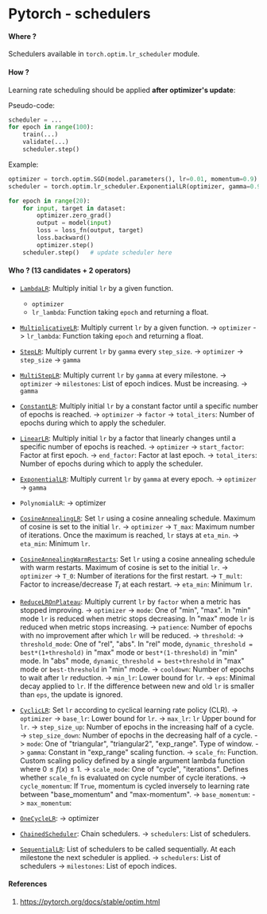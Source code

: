 # Pytorch - schedulers

#### Where ?
Schedulers available in `torch.optim.lr_scheduler` module.

#### How ?
Learning rate scheduling should be applied **after optimizer's update**:

Pseudo-code:
```python
scheduler = ...
for epoch in range(100):
	train(...)
	validate(...)
	scheduler.step()
```

Example:
```python
optimizer = torch.optim.SGD(model.parameters(), lr=0.01, momentum=0.9)
scheduler = torch.optim.lr_scheduler.ExponentialLR(optimizer, gamma=0.9) # scheduler always takes as input at least the optimizer

for epoch in range(20):
	for input, target in dataset:
		optimizer.zero_grad()
		output = model(input)
		loss = loss_fn(output, target)
		loss.backward()
		optimizer.step()
	scheduler.step()   # update scheduler here
```

#### Who ? (13 candidates + 2 operators)
- [`LambdaLR`](https://pytorch.org/docs/stable/generated/torch.optim.lr_scheduler.LambdaLR.html#torch.optim.lr_scheduler.LambdaLR): Multiply initial `lr` by a given function.
	- `optimizer`
	- `lr_lambda`: Function taking `epoch` and returning a float.
	
- [`MultiplicativeLR`](https://pytorch.org/docs/stable/generated/torch.optim.lr_scheduler.MultiplicativeLR.html#torch.optim.lr_scheduler.MultiplicativeLR): Multiply current `lr` by a given function.
	-> `optimizer`
	-> `lr_lambda`: Function taking `epoch` and returning a float.
	
- [`StepLR`](https://pytorch.org/docs/stable/generated/torch.optim.lr_scheduler.StepLR.html#torch.optim.lr_scheduler.StepLR): Multiply current `lr` by `gamma` every `step_size`.
	-> `optimizer`
	-> `step_size`
	-> `gamma`
	
- [`MultiStepLR`](https://pytorch.org/docs/stable/generated/torch.optim.lr_scheduler.MultiStepLR.html#torch.optim.lr_scheduler.MultiStepLR): Multiply current `lr` by `gamma` at every milestone.
	-> `optimizer`
	-> `milestones`: List of epoch indices. Must be increasing.
	-> `gamma`

- [`ConstantLR`](https://pytorch.org/docs/stable/generated/torch.optim.lr_scheduler.ConstantLR.html#torch.optim.lr_scheduler.ConstantLR): Multiply initial `lr` by a constant factor until a specific number of epochs is reached.
	-> `optimizer`
	-> `factor`
	-> `total_iters`: Number of epochs during which to apply the scheduler.
	
- [`LinearLR`](https://pytorch.org/docs/stable/generated/torch.optim.lr_scheduler.LinearLR.html#torch.optim.lr_scheduler.LinearLR): Multiply initial `lr` by a factor that linearly changes until a specific number of epochs is reached.
	-> `optimizer`
	-> `start_factor`: Factor at first epoch.
	-> `end_factor`: Factor at last epoch.
	-> `total_iters`: Number of epochs during which to apply the scheduler.
	
- [`ExponentialLR`](https://pytorch.org/docs/stable/generated/torch.optim.lr_scheduler.ExponentialLR.html#torch.optim.lr_scheduler.ExponentialLR): Multiply current `lr` by `gamma` at every epoch.
	-> `optimizer`
	-> `gamma`
	
- `PolynomialLR`:
	-> optimizer 
	
- [`CosineAnnealingLR`](https://pytorch.org/docs/stable/generated/torch.optim.lr_scheduler.CosineAnnealingLR.html#torch.optim.lr_scheduler.CosineAnnealingLR): Set `lr` using a cosine annealing schedule. Maximum of cosine is set to the initial `lr`.
	-> `optimizer`
	-> `T_max`: Maximum number of iterations. Once the maximum is reached, `lr` stays at `eta_min`. 
	-> `eta_min`: Minimum `lr`.
	
- [`CosineAnnealingWarmRestarts`](https://pytorch.org/docs/stable/generated/torch.optim.lr_scheduler.CosineAnnealingWarmRestarts.html#torch.optim.lr_scheduler.CosineAnnealingWarmRestarts): Set `lr` using a cosine annealing schedule with warm restarts. Maximum of cosine is set to the initial `lr`.
	-> `optimizer`
	-> `T_0`: Number of iterations for the first restart.
	-> `T_mult`: Factor to increase/decrease $T_i$ at each restart.
	-> `eta_min`: Minimum `lr`.
	
- [`ReduceLROnPlateau`](https://pytorch.org/docs/stable/generated/torch.optim.lr_scheduler.ReduceLROnPlateau.html#torch.optim.lr_scheduler.ReduceLROnPlateau): Multiply current `lr` by `factor` when a metric has stopped improving.
	-> `optimizer`
	-> `mode`: One of "min", "max". In "min" mode `lr` is reduced when metric stops decreasing. In "max" mode `lr` is reduced when metric stops increasing.
	-> `patience`: Number of epochs with no improvement after which `lr` will be reduced.
	-> `threshold`: 
	-> `threshold_mode`: One of "rel", "abs". In "rel" mode, `dynamic_threshold = best*(1+threshold)` in "max" mode or `best*(1-threshold)` in "min" mode. In "abs" mode, `dynamic_threshold = best+threshold` in "max" mode or `best-threshold` in "min" mode.
	-> `cooldown`: Number of epochs to wait after `lr` reduction.
	-> `min_lr`: Lower bound for `lr`.
	-> `eps`: Minimal decay applied to `lr`. If the difference between new and old `lr` is smaller than `eps`, the update is ignored.
	
- [`CyclicLR`](https://pytorch.org/docs/stable/generated/torch.optim.lr_scheduler.CyclicLR.html#torch.optim.lr_scheduler.CyclicLR): Set `lr` according to cyclical learning rate policy (CLR).
	-> `optimizer`
	-> `base_lr`: Lower bound for `lr`.
	-> `max_lr`: `lr` Upper bound for `lr`.
	-> `step_size_up`: Number of epochs in the increasing half of a cycle.
	-> `step_size_down`: Number of epochs in the decreasing half of a cycle.
	-> `mode`: One of "triangular", "triangular2", "exp_range". Type of window.
	-> `gamma`: Constant in "exp_range" scaling function.
	-> `scale_fn`: Function. Custom scaling policy defined by a single argument lambda function where $0 \le f(x) \le 1$.
	-> `scale_mode`: One of "cycle", "iterations". Defines whether `scale_fn` is evaluated on cycle number of cycle iterations. 
	-> `cycle_momentum`: If `True`, momentum is cycled inversely to learning rate between "base_momentum" and "max-momentum".
	-> `base_momentum`: 
	-> `max_momentum`:

- [`OneCycleLR`](https://pytorch.org/docs/stable/generated/torch.optim.lr_scheduler.OneCycleLR.html#torch.optim.lr_scheduler.OneCycleLR):
	-> optimizer
	
- [`ChainedScheduler`](https://pytorch.org/docs/stable/generated/torch.optim.lr_scheduler.ChainedScheduler.html#torch.optim.lr_scheduler.ChainedScheduler): Chain schedulers.
	-> `schedulers`: List of schedulers.
	
- [`SequentialLR`](https://pytorch.org/docs/stable/generated/torch.optim.lr_scheduler.SequentialLR.html#torch.optim.lr_scheduler.SequentialLR): List of schedulers to be called sequentially. At each milestone the next scheduler is applied.
	-> `schedulers`: List of schedulers
	-> `milestones`: List of epoch indices.


#### References
1. https://pytorch.org/docs/stable/optim.html

